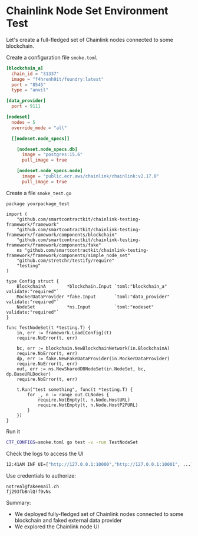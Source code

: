 # Chainlink Node Set Environment Test

Let's create a full-fledged set of Chainlink nodes connected to some blockchain.

Create a configuration file `smoke.toml`
```toml
[blockchain_a]
  chain_id = "31337"
  image = "f4hrenh9it/foundry:latest"
  port = "8545"
  type = "anvil"

[data_provider]
  port = 9111

[nodeset]
  nodes = 5
  override_mode = "all"

  [[nodeset.node_specs]]

    [nodeset.node_specs.db]
      image = "postgres:15.6"
      pull_image = true

    [nodeset.node_specs.node]
      image = "public.ecr.aws/chainlink/chainlink:v2.17.0"
      pull_image = true
```

Create a file `smoke_test.go`
```golang
package yourpackage_test

import (
	"github.com/smartcontractkit/chainlink-testing-framework/framework"
	"github.com/smartcontractkit/chainlink-testing-framework/framework/components/blockchain"
	"github.com/smartcontractkit/chainlink-testing-framework/framework/components/fake"
	ns "github.com/smartcontractkit/chainlink-testing-framework/framework/components/simple_node_set"
	"github.com/stretchr/testify/require"
	"testing"
)

type Config struct {
	BlockchainA        *blockchain.Input `toml:"blockchain_a" validate:"required"`
	MockerDataProvider *fake.Input       `toml:"data_provider" validate:"required"`
	NodeSet            *ns.Input         `toml:"nodeset" validate:"required"`
}

func TestNodeSet(t *testing.T) {
	in, err := framework.Load[Config](t)
	require.NoError(t, err)

	bc, err := blockchain.NewBlockchainNetwork(in.BlockchainA)
	require.NoError(t, err)
	dp, err := fake.NewFakeDataProvider(in.MockerDataProvider)
	require.NoError(t, err)
	out, err := ns.NewSharedDBNodeSet(in.NodeSet, bc, dp.BaseURLDocker)
	require.NoError(t, err)

	t.Run("test something", func(t *testing.T) {
		for _, n := range out.CLNodes {
			require.NotEmpty(t, n.Node.HostURL)
			require.NotEmpty(t, n.Node.HostP2PURL)
		}
	})
}
```

Run it
```bash
CTF_CONFIGS=smoke.toml go test -v -run TestNodeSet
```

Check the logs to access the UI
```bash
12:41AM INF UI=["http://127.0.0.1:10000","http://127.0.0.1:10001", ...]
```

Use credentials to authorize:
```
notreal@fakeemail.ch
fj293fbBnlQ!f9vNs
```

Summary:
- We deployed fully-fledged set of Chainlink nodes connected to some blockchain and faked external data provider
- We explored the Chainlink node UI


